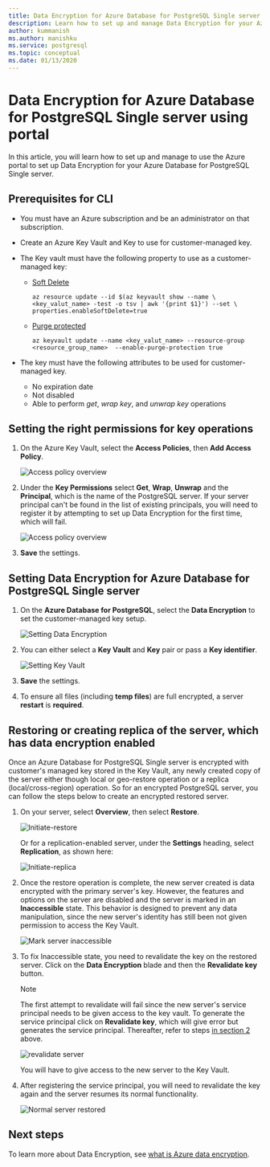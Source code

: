 ```yaml
---
title: Data Encryption for Azure Database for PostgreSQL Single server using portal
description: Learn how to set up and manage Data Encryption for your Azure Database for PostgreSQL Single server using Azure portal
author: kummanish
ms.author: manishku
ms.service: postgresql
ms.topic: conceptual
ms.date: 01/13/2020
---
```


# Data Encryption for Azure Database for PostgreSQL Single server using portal

In this article, you will learn how to set up and manage to use the Azure portal to set up Data Encryption for your Azure Database for PostgreSQL Single server.

## Prerequisites for CLI

* You must have an Azure subscription and be an administrator on that subscription.
* Create an Azure Key Vault and Key to use for customer-managed key.
* The Key vault must have the following property to use as a customer-managed key:
  * [Soft Delete](https://docs.microsoft.com/azure/key-vault/key-vault-ovw-soft-delete)

    ```azurecli-interactive
    az resource update --id $(az keyvault show --name \ <key_valut_name> -test -o tsv | awk '{print $1}') --set \ properties.enableSoftDelete=true
    ```

  * [Purge protected](https://docs.microsoft.com/azure/key-vault/key-vault-ovw-soft-delete#purge-protection)

    ```azurecli-interactive
    az keyvault update --name <key_valut_name> --resource-group <resource_group_name>  --enable-purge-protection true
    ```

* The key must have the following attributes to be used for customer-managed key.
  * No expiration date
  * Not disabled
  * Able to perform _get_, _wrap key_, and _unwrap key_ operations

## Setting the right permissions for key operations

1. On the Azure Key Vault, select the **Access Policies**, then **Add Access Policy**.

   ![Access policy overview](media/concepts-data-access-and-security-data-encryption/show-access-policy-overview.png)

2. Under the **Key Permissions** select **Get**, **Wrap**, **Unwrap** and the **Principal**, which is the name of the PostgreSQL server. If your server principal can't be found in the list of existing principals, you will need to register it by attempting to set up Data Encryption for the first time, which will fail.  

   ![Access policy overview](media/concepts-data-access-and-security-data-encryption/access-policy-wrap-unwrap.png)

3. **Save** the settings.

## Setting Data Encryption for Azure Database for PostgreSQL Single server

1. On the **Azure Database for PostgreSQL**, select the **Data Encryption** to set the customer-managed key setup.

   ![Setting Data Encryption](media/concepts-data-access-and-security-data-encryption/data-encryption-overview.png)

2. You can either select a **Key Vault** and **Key** pair or pass a **Key identifier**.

   ![Setting Key Vault](media/concepts-data-access-and-security-data-encryption/setting-data-encryption.png)

3. **Save** the settings.

4. To ensure all files (including **temp files**) are full encrypted, a server **restart** is **required**.

## Restoring or creating replica of the server, which has data encryption enabled

Once an Azure Database for PostgreSQL Single server is encrypted with customer's managed key stored in the Key Vault, any newly created copy of the server either though local or geo-restore operation or a replica (local/cross-region) operation. So for an encrypted PostgreSQL server, you can follow the steps below to create an encrypted restored server.

1. On your server, select **Overview**, then select **Restore**.

   ![Initiate-restore](media/concepts-data-access-and-security-data-encryption/show-restore.png)

   Or for a replication-enabled server, under the **Settings** heading, select **Replication**, as shown here:

   ![Initiate-replica](media/concepts-data-access-and-security-data-encryption/postgresql-replica.png)

2. Once the restore operation is complete, the new server created is data encrypted with the primary server's key. However, the features and options on the server are disabled and the server is marked in an **Inaccessible** state. This behavior is designed to prevent any data manipulation, since the new server's identity has still been not given permission to access the Key Vault.

   ![Mark server inaccessible](media/concepts-data-access-and-security-data-encryption/show-restore-data-encryption.png)

3. To fix Inaccessible state, you need to revalidate the key on the restored server. Click on the **Data Encryption** blade and then the **Revalidate key** button.

   > [!NOTE]
   > The first attempt to revalidate will fail since the new server's service principal needs to be given access to the key vault. To generate the service principal click on **Revalidate key**, which will give error but generates the service principal. Thereafter, refer to steps [in section 2](https://docs.microsoft.com/azure/postgresql/howto-data-encryption-portal#setting-the-right-permissions-for-key-operations) above.

   ![revalidate server](media/concepts-data-access-and-security-data-encryption/show-revalidate-data-encryption.png)

   You will have to give access to the new server to the Key Vault.

4. After registering the service principal, you will need to revalidate the key again and the server resumes its normal functionality.

   ![Normal server restored](media/concepts-data-access-and-security-data-encryption/restore-successful.png)

## Next steps

 To learn more about Data Encryption, see [what is Azure data encryption](concepts-data-encryption-postgresql.md).
